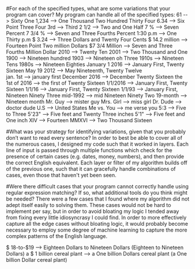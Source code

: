 #For each of the specified types, what are some variations that your program can cover?
My program can handle all of the specified types:
61              --> Sixty One
1,234           --> One Thousand Two Hundred Thirty Four
6.34            --> Six Point Three Four
3rd             --> Third
2 1\/2          --> Two and One Half
7 %             --> Seven Percent
7 3\/4 %        --> Seven and Three Fourths Percent
1:30 p.m        --> One Thirty p.m
$ 3.24          --> Three Dollars and Twenty Four Cents
$ 14.2 million  --> Fourteen Point Two million Dollars 
$7 3\/4 Million --> Seven and Three Fourths Million Dollar
2010            --> Twenty Ten
2001            --> Two Thousand and One
1900            --> Nineteen hundred
1903            --> Nineteen oh Three
1910s           --> Nineteen Tens
1980s           --> Nineteen Eighties 
January 1 2016  --> January First, Twenty Sixteen
May 19 2012     --> May Nineteenth, Twenty Twelve    
jan. 1st        --> january first
December 2016   --> December Twenty Sixteen
the 1st of 2016 --> the first of Twenty Sixteen
1/1/2016        --> January First, Twenty Sixteen
1/1/16          --> January First, Twenty Sixteen
1/1/93          --> January First, Nineteen Ninety Three
mid-1992        --> mid Nineteen Ninety Two
19-month        --> Nineteen month
Mr. Guy         --> mister guy
Mrs. Girl       --> miss girl
Dr. Dude        --> doctor dude
U.S             --> United States
Me vs. You      --> me verse you
5:3             --> Five to Three
5'23"           --> Five feet and Twenty Three inches 
5'1"            --> Five feet and One inch
XIV             --> Fourteen
MMXVI           --> Two Thousand Sixteen


#What was your strategy for identifying variations, given that you probably don’t want to read every sentence? 
In order to best be able to cover all of the numerous cases, I designed my code such that it worked in layers. Each line of input is passed through multiple functions which check for the presence of certain cases (e.g. dates, money, numbers), and then provide the correct English equivalent. Each layer or filter of my algorithm builds off of the previous one, such that it can gracefully handle combinations of cases, even those that haven't yet been seen.  

#Were there difficult cases that your program cannot correctly handle using regular expression matching?  If so, what additional tools do you think might be needed? 
There were a few cases that I found where my algorithm did not adept itself easily to solving them. These cases would not be hard to implement per say, but in order to avoid bloating my logic I tended away from fixing every little idiosyncrasy I could find. In order to more effectively capture all the edge cases without bloating logic, it would probably become necessary to employ some degree of machine learning to capture the more complex patterns of the English language. 

$ 18-to-$19                  --> Eighteen Dollars to Nineteen Dollars       (Eighteen to Nineteen Dollars)
a $ 1 billion cereal plant   --> a One billion Dollars cereal plant         (a One billion Dollar cereal plant)        
